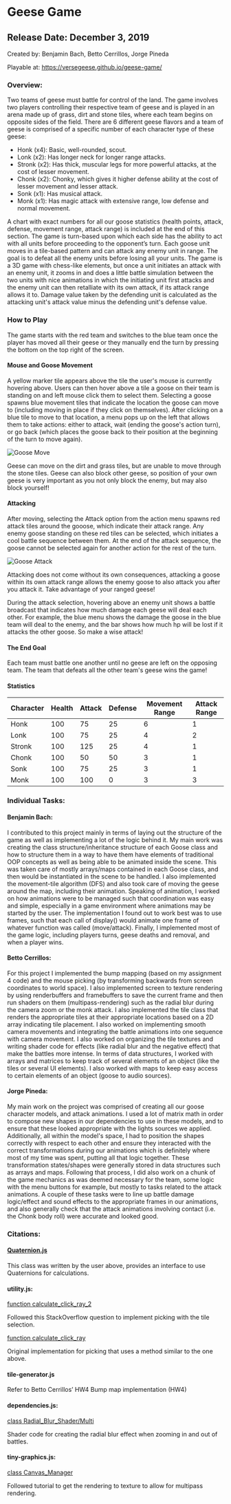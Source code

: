 # Geese Game

## Release Date: December 3, 2019
Created by: Benjamin Bach, Betto Cerrillos, Jorge Pineda

Playable at: https://versegeese.github.io/geese-game/

### Overview:
Two teams of geese must battle for control of the land. The game involves two players controlling their respective team of geese and is played in an arena made up of grass, dirt and stone tiles, where each team begins on opposite sides of the field. There are 6 different geese flavors and a team of geese is comprised of a specific number of each character type of these geese:
- Honk (x4): Basic, well-rounded, scout.
- Lonk (x2): Has longer neck for longer range attacks.
- Stronk (x2): Has thick, muscular legs for more powerful attacks, at the cost of lesser movement.
- Chonk (x2): Chonky, which gives it higher defense ability at the cost of lesser movement and lesser attack.
- Sonk (x1): Has musical attack.
- Monk (x1): Has magic attack with extensive range, low defense and normal movement.

A chart with exact numbers for all our goose statistics (health points, attack, defense, movement range, attack range) is included at the end of this section.
The game is turn-based upon which each side has the ability to act with all units before proceeding to the opponent’s turn. Each goose unit moves in a tile-based pattern and can attack any enemy unit in range. The goal is to defeat all the enemy units before losing all your units.
The game is a 3D game with chess-like elements, but once a unit initiates an attack with an enemy unit, it zooms in and does a little battle simulation between the two units with nice animations in which the initiating unit first attacks and the enemy unit can then retalliate with its own attack, if its attack range allows it to. Damage value taken by the defending unit is calculated as the attacking unit's attack value minus the defending unit's defense value.

### How to Play
The game starts with the red team and switches to the blue team once the player has moved all their geese or they manually end the turn by pressing the bottom on the top right of the screen. 

#### Mouse and Goose Movement
A yellow marker tile appears above the tile the user's mouse is currently hovering above. Users can then hover above a tile a goose on their team is standing on and left mouse click them to select them. Selecting a goose spawns blue movement tiles that indicate the location the goose can move to (including moving in place if they click on themselves). After clicking on a blue tile to move to that location, a menu pops up on the left that allows them to take actions: either to attack, wait (ending the goose's action turn), or go back (which places the goose back to their position at the beginning of the turn to move again).

![Goose Move](https://media.giphy.com/media/cgfGtIi1jrmKpUblJn/giphy.gif)

Geese can move on the dirt and grass tiles, but are unable to move through the stone tiles. Geese can also block other geese, so position of your own geese is very important as you not only block the enemy, but may also block yourself!

#### Attacking
After moving, selecting the Attack option from the action menu spawns red attack tiles around the gooose, which indicate their attack range. Any enemy goose standing on these red tiles can be selected, which initiates a cool battle sequence between them. At the end of the attack sequence, the goose cannot be selected again for another action for the rest of the turn.

![Goose Attack](https://media.giphy.com/media/QyhRS4svqSXXAlfbeT/giphy.gif)

Attacking does not come without its own consequences, attacking a goose within its own attack range allows the enemy goose to also attack you after you attack it. Take advantage of your ranged geese!

During the attack selection, hovering above an enemy unit shows a battle broadcast that indicates how much damage each geese will deal each other. For example, the blue menu shows the damage the goose in the blue team will deal to the enemy, and the bar shows how much hp will be lost if it attacks the other goose. So make a wise attack!

#### The End Goal
Each team must battle one another until no geese are left on the opposing team. The team that defeats all the other team's geese wins the game!

#### Statistics
| Character | Health | Attack | Defense | Movement Range | Attack Range |
| ------- | ----- | ------ | ------- | ------- | ------- |
| Honk | 100 | 75 | 25 | 6 | 1 |
| Lonk | 100 | 75 | 25 | 4 | 2 |
| Stronk | 100 | 125 | 25 | 4 | 1 |
| Chonk | 100 | 50 | 50 | 3 | 1 |
| Sonk | 100 | 75 | 25 | 3 | 1 |
| Monk | 100 | 100 | 0 | 3 | 3 |


### Individual Tasks:
#### Benjamin Bach:
I contributed to this project mainly in terms of laying out the structure of the game as well as implementing a lot of the logic behind it. My main work was creating the class structure/inheritance structure of each Goose class and how to structure them in a way to have them have elements of traditional OOP concepts as well as being able to be animated inside the scene. This was taken care of mostly arrays/maps contained in each Goose class, and then would be instantiated in the scene to be handled. I also implemented the movement-tile algorithm (DFS) and also took care of moving the geese around the map, including their animation. 
Speaking of animation, I worked on how animations were to be managed such that coordination was easy and simple, especially in a game environment where animations may be started by the user. The implementation I found out to work best was to use frames, such that each call of display() would animate one frame of whatever function was called (move/attack).
Finally, I implemented most of the game logic, including players turns, geese deaths and removal, and when a player wins.

#### Betto Cerrillos:
For this project I implemented the bump mapping (based on my assignment 4 code) and the mouse picking (by transforming backwards from screen coordinates
to world space). I also implemented screen to texture rendering by using renderbuffers and framebuffers to save the current frame and then run shaders on
them (multipass-rendering) such as the radial blur during the camera zoom or the monk attack. I also implemented the tile class that renders the appropriate
tiles at their appropriate locations based on a 2D array indicating tile placement. I also worked on implementing smooth camera movements and integrating
the battle animations into one sequence with camera movement.
I also worked on organizing the tile textures and writing shader code for effects (like radial blur and the negative effect) that make the battles more
intense. In terms of data structures, I worked with arrays and matrices to keep track of several elements of an object (like the tiles or several UI elements). I also worked with maps to keep easy access to certain elements of an object (goose to audio sources).

#### Jorge Pineda:
My main work on the project was comprised of creating all our goose character models, and attack animations. I used a lot of matrix math in order to compose new shapes in our dependencies to use in these models, and to ensure that these looked appropriate with the lights sources we applied. Additionally, all within the model's space, I had to position the shapes correctly with respect to each other and ensure they interacted with the correct transformations during our animations which is definitely where most of my time was spent, putting all that logic together. These transformation states/shapes were generally stored in data structures such as arrays and maps.
Following that process, I did also work on a chunk of the game mechanics as was deemed necessary for the team, some logic with the menu buttons for example, but mostly to tasks related to the attack animations. A couple of these tasks were to line up battle damage logic/effect and sound effects to the appropriate frames in our animations, and also generally check that the attack animations involving contact (i.e. the Chonk body roll) were accurate and looked good.



### Citations:

#### [Quaternion.js](https://github.com/infusion/Quaternion.js)
This class was written by the user above, provides an interface to use Quaternions for calculations.

#### utility.js:
[function calculate_click_ray_2](https://stackoverflow.com/questions/20140711/picking-in-3d-with-ray-tracing-using-ninevehgl-or-opengl-i-phone/20143963#20143963)

Followed this StackOverflow question to implement picking with the tile selection.

[function calculate_click_ray](http://antongerdelan.net/opengl/raycasting.html)

Original implementation  for picking that uses a method similar to the one above.

#### tile-generator.js
Refer to Betto Cerrillos’ HW4 Bump map implementation (HW4)

#### dependencies.js: 
[class Radial_Blur_Shader/Multi](https://stackoverflow.com/questions/4579020/how-do-i-use-a-glsl-shader-to-apply-a-radial-blur-to-an-entire-scene)

Shader code for creating the radial blur effect when zooming in and out of battles.

#### tiny-graphics.js:

[class Canvas_Manager](https://webglfundamentals.org/webgl/lessons/webgl-render-to-texture.html)

Followed tutorial to get the rendering to texture to allow for multipass rendering.

